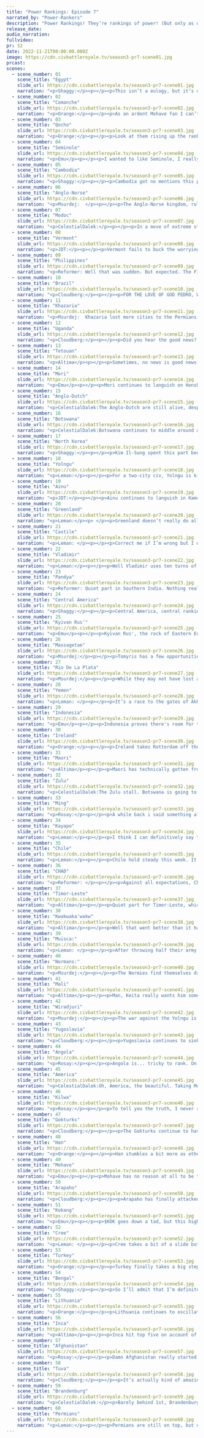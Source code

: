 ```yaml
---
title: "Power Rankings: Episode 7"
narrated_by: "Power-Rankers"
description: "Power Rankings! They’re rankings of power! (But only as of the instant of the end of the previous episode, as these are not meant to be future predictions!) Power Rankings!"
release_date:
audio_narration:
fullvideo:
pr: S2
date: 2022-11-21T00:00:00.000Z
image: https://cdn.civbattleroyale.tv/season3-pr7-scene01.jpg
prcast:
scenes:
  - scene_number: 01
    scene_title: "Egypt"
    slide_url: https://cdn.civbattleroyale.tv/season3-pr7-scene01.jpg
    narration: "<p>Shaggy:</p><p></p><p>This isn’t a eulogy, but it’s damn near one. With a fully black capital health bar and virtually no military to fight back, Egypt is on the verge of being rumped if not fully eliminated. They’ve lost the Chad-off and are now one melee unit away from becoming a Mediterranean city state in a game where the Normans seem to be hell-bent on recreating the Roman empire. So much for the all-out early aggression strategy. Praise the sun for now, Akhenaten, it seems to be setting for you.</p>"
  - scene_number: 02
    scene_title: "Comanche"
    slide_url: https://cdn.civbattleroyale.tv/season3-pr7-scene02.jpg
    narration: "<p>Orange:</p><p></p><p>As an ardent Mohave fan I can’t say I’m sad about the state Comanche is in, but on some level you have to pity them. Like they sent their second settler out across the world only to try to bring them back and have them killed. And only then did they try to settle the land right next to them after Arapaho had settled so much and Mohave had begun taking Mexico. And now they are trapped between these two powers fighting them, who knows how long they will hold out. </p>"
  - scene_number: 03
    scene_title: "Qocho"
    slide_url: https://cdn.civbattleroyale.tv/season3-pr7-scene03.jpg
    narration: "<p>Orange:</p><p></p><p>Look at them rising up the ranks! At this rate they will be in 1st in about 30 parts! What’s that? Still fucked? Welp. At least they are able to defend against Tuva still, but who knows when that defense will falter. </p>"
  - scene_number: 04
    scene_title: "Seminole"
    slide_url: https://cdn.civbattleroyale.tv/season3-pr7-scene04.jpg
    narration: "<p>Emu</p><p></p><p>I wanted to like Seminole, I really did. They made the best of their Floridian start, but got smacked down by Roosevelt before they could get anything going. Now they just languish in Florida, waiting to die. Having known people in that situation, it's a good bet things don't look so hot in Cuscowilla right now. Maybe someone should go check on Micanopy. Actually, on second glance the stats sheet says he has 23 happiness, so maybe he's fine. In that case, the meager Seminole production (actually last place) should be focused on building a navy before America can get to it and trying to build a core in the Caribbean.</p>"
  - scene_number: 05
    scene_title: "Cambodia"
    slide_url: https://cdn.civbattleroyale.tv/season3-pr7-scene05.jpg
    narration: "<p>Shaggy:</p><p></p><p>Cambodia got no mentions this part but remains a rumped city-state in a region where one can’t afford to hide. Once Kokang (or *swoons* Timor-Leste) has a moment between dealing with needling neighbors, Cambodia would be a tasty treat.</p>"
  - scene_number: 06
    scene_title: "Anglo-Norse"
    slide_url: https://cdn.civbattleroyale.tv/season3-pr7-scene06.jpg
    narration: "<p>Msurdej:  </p><p></p><p>The Anglo-Norse kingdom, ruled by its noble houses steering Canute, gained a few ranks this week. Though it’s mostly because the other civs we’ve already talked about are having much worse issues at the moment. A war with Yugoslavia may not lead to much, as there’s not enough space between them for an army to get through. It’s more likely the Anglo-Norse will be picked off by Brandenburg, or possibly Lithuania.</p>"
  - scene_number: 07
    scene_title: "Modoc"
    slide_url: https://cdn.civbattleroyale.tv/season3-pr7-scene07.jpg
    narration: "<p>CelestialDalek:</p><p></p><p>In a move of extreme stupidity, Modoc gives away their second city, leaving them with only Captain Jack’s Stronghold. And it’s not the time traveller Captain Jack to save them. They don’t have any more space to settle, and are now well and truly fucked. With everyone having an avenue at their capital, it’s a matter of time until they are dead.</p>"
  - scene_number: 08
    scene_title: "Vermont"
    slide_url: https://cdn.civbattleroyale.tv/season3-pr7-scene08.jpg
    narration: "<p>JDT:</p><p></p><p>Vermont fails to buck the worryingly common trend of “Low-mid tier civs completely throwing away their chances by giving away their second city,” as they decide to surrender Montpelier to the USA in exchange for continual regional autonomy. This, of course, relegates them to the bottom tier, with zero potential for any expansionism and even poorer stats than when the war first began. But hey, at least you still have Burlington, and are only killable by the good ole US of A right? </p>"
  - scene_number: 09
    scene_title: "Philippines"
    slide_url: https://cdn.civbattleroyale.tv/season3-pr7-scene09.jpg
    narration: "<p>Reformer: Well that was sudden. But expected. The Filipino cities were divided and impossible to defend effectively - a gamble that did not pay out, and probably never was going to pay out. May I point out that there is STILL available land to be settled in the vicinity of their capital? At this rate it’ll be Timor-Leste who settle it. All the same, Philippines drop down here into the gang here who formerly had 3 cities and now have 2. They have nonexistent opportunities, and frankly, are vulnerable to an invasion whenever Timor-Leste so desires. Not a good outlook. </p>"
  - scene_number: 10
    scene_title: "Brazil"
    slide_url: https://cdn.civbattleroyale.tv/season3-pr7-scene10.jpg
    narration: "<p>Cloudberg:</p><p></p><p>FOR THE LOVE OF GOD PEDRO, WHY?</p><p></p><p>Okay, let’s step back for a second and note that Brazil already didn’t have much chance, so it’s not like Pedro just threw away a winning hand. But still, Jeez. Handing over your largest city to the Inca without a fight is a Maria-the-Mad-tier play. And as if that wasn’t enough, Kayapo settled a city which blocks land access from Rio to Recife, Brazil’s only remaining cities. It’s just adding insult to injury at that point.</p>"
  - scene_number: 11
    scene_title: "Khazaria"
    slide_url: https://cdn.civbattleroyale.tv/season3-pr7-scene11.jpg
    narration: "<p>Msurdej:  Khazaria lost more cities to the Permians in this part, but they still gained a few ranks. Sure Balanjar was taken, and Derbent  could easily join them. But after that, it doesn’t seem likely that the Permians will push on to Atil, much less the cities farther away.</p>"
  - scene_number: 12
    scene_title: "Uganda"
    slide_url: https://cdn.civbattleroyale.tv/season3-pr7-scene12.jpg
    narration: "<p>Cloudberg:</p><p></p><p>Did you hear the good news? Uganda has another settler out! There MIGHT even be a place to settle with it! Uganda to to the moon?</p>"
  - scene_number: 13
    scene_title: "Tetouan"
    slide_url: https://cdn.civbattleroyale.tv/season3-pr7-scene13.jpg
    narration: "<p>Altima</p><p></p><p>Sometimes, no news is good news.</p>"
  - scene_number: 14
    scene_title: "Mori"
    slide_url: https://cdn.civbattleroyale.tv/season3-pr7-scene14.jpg
    narration: "<p>Emu</p><p></p><p>Mori continues to languish on Honshu, not taking the incredible opportunity afforded by their neighbors being just as bad as they are. Their stats are awful, they have no land, and they're trapped in. Don't feel sorry for them though, it's 100% their own fault. They refuse to even settle the north of their own island. This is honestly embarrassing. If Yolngu is the wistful left-fielder, Mori is the guy that got handed a prime position and (literally) stands around and drops the ball at every possible opportunity. Go ahead and start betting on $NOK, cause if there's going to be any power at all in this region, Mori isn't it. The Mori-Ainu-NK triangle isn't that strong, Motonari. It's not that hard.</p>"
  - scene_number: 15
    scene_title: "Anglo-Dutch"
    slide_url: https://cdn.civbattleroyale.tv/season3-pr7-scene15.jpg
    narration: "<p>CelestialDalek:The Anglo-Dutch are still alive, despite Brandenburg’s worst efforts. Their strategy of settling the Anglo part of their name turned out bad when they lost a city to Ireland of all civs, and they’ve been saved by miracles multiple times. Their army sucks, they don’t want to use the space they have in France, and their stats aren’t good. I do not want to be the Anglo-Dutch.</p>"
  - scene_number: 16
    scene_title: "Botswana"
    slide_url: https://cdn.civbattleroyale.tv/season3-pr7-scene16.jpg
    narration: "<p>CelestialDalek:Botswana continues to middle around at the bottom of both the rankings and Africa. They have nothing to do, their opportunities are nonexistent, and what’s keeping them up here is that they won’t die right now because they still have three cities. They coalitioned up against Angola, but any gains will be swiftly nullified. Really, it’s a matter of time until Zulu comes knocking on their capital and its terrain that grants quick movement.</p>"
  - scene_number: 17
    scene_title: "North Korea"
    slide_url: https://cdn.civbattleroyale.tv/season3-pr7-scene17.jpg
    narration: "<p>Shaggy:</p><p></p><p>Kim Il-Sung spent this part bouncing between wars with Han and Mori. There’s also a settler heading towards somewhere the Ainu might not be super thrilled about. Tajihi-Sarugake looks to be nigh impenetrable without naval support that hasn’t materialized for North Korea. Expect a meatgrinder at best and another waste of resources leading to further encirclement at worst. But hey, rise a rung on the PR ladder, other civs are definitely doing worse.</p>"
  - scene_number: 18
    scene_title: "Yolngu"
    slide_url: https://cdn.civbattleroyale.tv/season3-pr7-scene18.jpg
    narration: "<p>Leman:</p><p></p><p>For a two-city civ, Yolngu is kind of impressive. I mean yeah, they’ve so far built only one settler and it died, but they defended really admirably from Wiradjuri. Honestly, that war really should have been a disaster, but Yolgnu comes out almost entirely unscathed. At the same time there are a half dozen other civs that are actively collapsing, which explains Yonglu’s 8 rank climb this week despite not founding a city. </p>"
  - scene_number: 19
    scene_title: "Ainu"
    slide_url: https://cdn.civbattleroyale.tv/season3-pr7-scene19.jpg
    narration: "<p>JDT:</p><p></p><p>Ainu continues to languish in Kamchatka, not taking the incredible opportunity afforded by their neighbors being just as bad as they are. Their stats are mediocre, and though they still have plenty of land to settle, its quickly dissipating. Don't feel sorry for them though, it's 100% their own fault. They refuse to even settle the north of their own island. This is honestly embarrassing. If Yolngu is the wistful left-fielder, Ainu is the guy that got handed a prime position and (literally) stands around and drops the ball at every possible opportunity. Go ahead and start betting on the Gokturks, cause if there's going to be any power at all in this region, Ainu’s looking less and less likely to be the “one”. The Mori-Ainu-NK triangle isn't that strong, Shakushain. It's not that hard.</p>"
  - scene_number: 20
    scene_title: "Greenland"
    slide_url: https://cdn.civbattleroyale.tv/season3-pr7-scene20.jpg
    narration: "<p>Leman:</p><p> </p><p>Greenland doesn’t really do all too much this episode. Their economic problems are still very much present, at -23 GPT and an empty treasury. This leads to terrible effective science: 15, tied with Modoc for lowest in the game. Unsurprisingly they didn’t research a tech this round.</p><p> </p><p>But hey. Greenland’s got time. It’s early enough that they can turn their technological failures around pretty quickly. And Greenland’s got room still – most of Quebec is still empty and most of the North Atlantic Islands can still be colonized. Plus, they have a settler out! And they’re at war with Vermont. Who know’s maybe Ethan will just hand over Burlington too.</p><p> </p><p>Point is, there are still plenty of opportunities for Greenland. So don’t count them out. Yet.</p>"
  - scene_number: 21
    scene_title: "Castile"
    slide_url: https://cdn.civbattleroyale.tv/season3-pr7-scene21.jpg
    narration: "<p>Leman: </p><p></p><p>Correct me if I’m wrong but I don’t think Castile can found anymore cities on the Iberian Peninsula? Meaning if Castile wants to expand it either needs to declare on Tetouan or maybe start founding in France. Castile didn’t do either of those things yet so that’s kind of why it dropped a spot. </p>"
  - scene_number: 22
    scene_title: "Vladimir"
    slide_url: https://cdn.civbattleroyale.tv/season3-pr7-scene22.jpg
    narration: "<p>Leman:</p><p></p><p>Well Vladimir uses ten turns of peace to do basically nothing as far as I can tell. Further Khazar conquests are out of the question now that Blanajar is flying the Permian flag. Vladimir still has a lot of space up north to settle and a neighbor to the southeast to bully. Better get on that before we start calling this civ Badimir.</p>"
  - scene_number: 23
    scene_title: "Pandya"
    slide_url: https://cdn.civbattleroyale.tv/season3-pr7-scene23.jpg
    narration: "<p>Reformer: Quiet part in Southern India. Nothing really happened. Barely any growth. There is one noteworthy thing, thanks to new data in the infoaddict export: They researched Optics at the end of the part! So once they get those lighthouses online, those coastal cities will start looking a fair bit nicer. </p>"
  - scene_number: 24
    scene_title: "Central America"
    slide_url: https://cdn.civbattleroyale.tv/season3-pr7-scene24.jpg
    narration: "<p>Shaggy:</p><p></p><p>Central America, central rankings. Perennial mid-tier civ Central America reaches their lowest rank so far this season as they continue to do… not that much. There are some Mohave cities they could try to take if they could get an army through the jungle and the Caribbean doesn’t have an obvious ruler, but it just doesn’t seem like Francisco Morazon is really feeling like it. Until he does, autopilot will continue.</p>"
  - scene_number: 25
    scene_title: "Kyivan Rus’"
    slide_url: https://cdn.civbattleroyale.tv/season3-pr7-scene25.jpg
    narration: "<p>Emu</p><p></p><p>Kyivan Rus', the rock of Eastern Europe. Strong, sturdy, and completely immovable. Much like a rock, nothing's changed for them in the span of a couple dozen turns, but given time the waves will grind them into dust. Also much like a rock, they've flung a pebble of theirs from Ukraine clear down to the Sahara in hopes of finding settleable land. That metaphor kind of got away from me, but what's not getting away is Olga. From Lithuania. Nice save. Anyway, they're just sitting there. Menacingly. Keeping a surprisingly large army that I have no idea how they're paying for given they're only 2 GPT in the red. Is it saying something that even the more passive civs this mark are fairly entertaining?</p>"
  - scene_number: 26
    scene_title: "Massagetae"
    slide_url: https://cdn.civbattleroyale.tv/season3-pr7-scene26.jpg
    narration: "<p>Msurdej:</p><p></p><p>Tomyris has a few opportunities at the end of this part. They could snipe Derbent out from Permian noses.They could take Lashkargah and punish Afghanistan for their expansion. They could continue to set up an exclave in the Arctic, making more than just Kara-Kum. Or she could just sit on her butt and watch as her opportunity to escape the Permians shadow disappears.</p>"
  - scene_number: 27
    scene_title: "Rio De La Plata"
    slide_url: https://cdn.civbattleroyale.tv/season3-pr7-scene27.jpg
    narration: "<p>Msurdej:</p><p></p><p>While they may not have lost a rank, it wasn’t a good part of the South American catboy. Chile has finally started to settle southward, giving them greater resources to pull from when an inevitable war comes around. Brazil lost São Salvador, which not only strengthens the Inca, but makes it much harder for Jose to launch a successful attack against Pedro.Odds are, Rio will end up playing more FF XIV until his inevitable end comes.</p>"
  - scene_number: 28
    scene_title: "Yemen"
    slide_url: https://cdn.civbattleroyale.tv/season3-pr7-scene28.jpg
    narration: "<p>Leman: </p><p></p><p>It’s a race to the gates of Akhenaten, between Yemen and Chad! So far, it seems that Chad might be winning, they definitely have way more units surrounding the zero-health capital. But they’re all melee units, except one fortified spear a tile away. Yemen has a much fewer units around the city, but it does have a pair of spears lingering in the red sea, and an empty hill to land them on! With just a little more incompetence from Chad, Yemen could absolutely snipe Akhenaten!</p>"
  - scene_number: 29
    scene_title: "Indonesia"
    slide_url: https://cdn.civbattleroyale.tv/season3-pr7-scene29.jpg
    narration: "<p>Emu</p><p></p><p>Indonesia proves there's room for two civs that don't suck in the archipelago, but they'll need to do more than take a poorly-defended forward settle to prove they're in the same league as Xanana. Even with their shown ability to pull off a naval conquest this early, they're still stuck between a $KOK and a hard place. They're probably the premier naval power in the Indian Ocean save Kilwa, and there are a lot of juicy Bengali coastal cities just lying around, but they'll have a moderately superior power breathing down their neck the whole way. Things look much better for Suharto than they did just a few turns ago, though,  and that's not to be discounted. It earns them a rise of 6 ranks, bringing them the highest they've ever been. Let's just hope it's not the highest they'll ever be.</p>"
  - scene_number: 30
    scene_title: "Ireland"
    slide_url: https://cdn.civbattleroyale.tv/season3-pr7-scene30.jpg
    narration: "<p>Orange:</p><p></p><p>Ireland takes Rotterdam off the Anglo-Dutch giving them full control of the Isles. They have good science but could use a few more cities. But they have plenty of space and time to build up. Maybe they could try to get some land on the continent, or perhaps yoink that Vermont city in Iceland. Collins has options, hopefully he uses them.</p>"
  - scene_number: 31
    scene_title: "Maori"
    slide_url: https://cdn.civbattleroyale.tv/season3-pr7-scene31.jpg
    narration: "<p>Altima</p><p></p><p>Maori has technically gotten free of its specific island start. It’s still an island civ, but now its got another island to work with! Progress. Technically.</p>"
  - scene_number: 32
    scene_title: "Zulu"
    slide_url: https://cdn.civbattleroyale.tv/season3-pr7-scene32.jpg
    narration: "<p>CelestialDalek:The Zulu stall. Botswana is going to be even weaker as they throw away their army, Kilwa isn’t really open, and… uh… those are their neighbors. They don’t have much more space in Africa, so they just need to strike at Botswana quickly. The problem is they don’t seem to be in the mood to do that.</p>"
  - scene_number: 33
    scene_title: "Ming"
    slide_url: https://cdn.civbattleroyale.tv/season3-pr7-scene33.jpg
    narration: "<p>Rosay:</p><p></p><p>A while back i said something along the lines of “Ming can only really expand through conflict”; this is not what i had in mind. Out of all people to declare war on, Ming decided that the best plan of attack was the one civ that could end them in a second. Somehow they managed to survive without losing a city, but god damn that was a dumb war to start, especially when japan is basically looking free, just dont get too much agro on you to warrant Han going in for a rematch.</p>"
  - scene_number: 34
    scene_title: "Kayapo"
    slide_url: https://cdn.civbattleroyale.tv/season3-pr7-scene34.jpg
    narration: "<p>Leman:</p><p></p><p>I think I can definitively say that Kayapo is the most controversial civilization so far, and as the power ranker who is most in Kayapo’s corner, allow me to use this week to convince you all that Kayapo is great and you should never doubt them.</p><p> </p><p>Obviously, Kayapo’s greatest strength is that absurd UB that’s fueling its insane population. You know that. We talk about that every week. Number one in population, effective science, techs, food, and social policies. The only stats that matter than Kayapo isn’t number on is are military (606 – 55th place, yeah this is bad, but not as bad as you think), city count – only 4 (bad but not untenable), and production (52 – middle of the pack-ish). To me, overall, these stats make it seem like Kayapo is nutty already, and assuming it keeps this population pace up (and it probably should, given that those newer cities should be about to explode in population just like Kayapo’s first two), Kayapo should continue to dominate these stats for the next few parts and steadily improve its bad ones, as it has been doing with its production.</p><p> </p><p>But you may be thinking, what about that tiny army? It’s really, really bad. What if Inca or Muisca come along and try to invade. Well, I’m not sure if you noticed, it’s easy to miss given nothing happened, but Muisca did try to invade Kayapo. And it was an incredible failure. As long as Kayapo has jungle cover those two can’t do anything to them for at least a few hundred turns. Kayapo has plenty of time to build military.</p><p> </p><p>Anyways, that’s why I think Kayapo should be 10 spots higher than it is now. </p>"
  - scene_number: 35
    scene_title: "Chile"
    slide_url: https://cdn.civbattleroyale.tv/season3-pr7-scene35.jpg
    narration: "<p>Leman:</p><p></p><p>Chile hold steady this week. It was a quiet part for them, with Inca and Brazil hogging the South American limelight, but I think that ignores Chile’s surprisingly decent stats. They founded a city, putting them up to five. However, more importantly,  Chile has found themselves sixth in the whole world in military manpower! They’ve got almost a 1000 more troops than our former number 1 RDLP. Not the worst look, if you ask me.</p>"
  - scene_number: 36
    scene_title: "CHAD"
    slide_url: https://cdn.civbattleroyale.tv/season3-pr7-scene36.jpg
    narration: "<p>Reformer: </p><p></p><p>Against all expectations, Chad fails to take Akhetaten, and their rank drops to a more reasonable place considering such a grave failure. Right now, Chad only has one (1) spearman near the city, and it’s behind other units, so luck be a lady - lest the Yemenese spearmen sneak in to take the city under Idriss Deby’s nose! In the meantime, everyone and their mothers are looking to settle the Sahara, and time is running out for Chad to take advantage of the unsettled land nearby. </p>"
  - scene_number: 37
    scene_title: "Timor-Leste"
    slide_url: https://cdn.civbattleroyale.tv/season3-pr7-scene37.jpg
    narration: "<p>Altima</p><p></p><p>Quiet part for Timor-Leste, which drops them a few ranks as others rise and their previously absurd stats continue to even out with the continental big boys. Still, there’s time for them to catch back up- they’ve got space to settle, neighbors to eat, and no real threats. Only time will tell if they can start truly earning the memetic adoration they’ve got.</p><p></p>"
  - scene_number: 38
    scene_title: "Kwakwaka'wakw"
    slide_url: https://cdn.civbattleroyale.tv/season3-pr7-scene38.jpg
    narration: "<p>Altima</p><p></p><p>Well that went better than it had any right to. In either a moment of pure idiocy or selfless desire to sacrifice his own glory in the hope that one of them might be relevant, the Modoc gave Kwak their second city, ceding that theater to the ducks. Long term, it's unclear how this’ll impact Kwak- if they can get it fortified and insettle between it and their core, the mountains will make it a solid fortress against their eastern neighbors. But they probably need to do so before the Mohave peace out with the Comanche- Avi Kwa Ame has a straight shot into the new city.</p>"
  - scene_number: 39
    scene_title: "Muisca:"
    slide_url: https://cdn.civbattleroyale.tv/season3-pr7-scene39.jpg
    narration: "<p>Leman: </p><p></p><p>After throwing half their army away in the jungle Muisca take the rest of the part off, more or less. They took this time bulking up their stats, rebuilding their army and founding the somewhat questionable city of Ubate. I mean, maybe its genius, its not like Kayapo has any military to take Ubate, and there’s nobody else in the area who can try. Maybe they’re setting up a base for a future two-pronged attack against Kayapo? Or maybe they’re just crazy. Only time will tell.</p>"
  - scene_number: 40
    scene_title: "Normans:"
    slide_url: https://cdn.civbattleroyale.tv/season3-pr7-scene40.jpg
    narration: "<p>Msurdej:</p><p></p><p>The Normies find themselves drop back out of the top 20 for the first time since part 1. While their stats are still good and the wars with Mali and Castille probably don’t go anywhere, Europe and the Mediterranean have changed. Brandenburg has become much more of a threat in recent parts. The battle against Egypt could’ve gotten Thebes if peace hadn’t been declared. They still have some room in Africa for expansion, but it might be too much for them to maintain.</p>"
  - scene_number: 41
    scene_title: "Mali"
    slide_url: https://cdn.civbattleroyale.tv/season3-pr7-scene41.jpg
    narration: "<p>Altima</p><p></p><p>Man, Keita really wants him some North African coastal holdings. He might even get them! I know I could take Capua with that host, and the terrain isn't terrible for trying it once you get past the hills, so maybe the AI will swing this one. I wouldn’t bet on it, but hey, stranger things have happened (in this very part, even). Moving past that, he’s still got a solid enough position in North Africa with a couple of relevant neighbors and Tetouan and strictly okay stats, so upper-mid he goes.</p><p></p>"
  - scene_number: 42
    scene_title: "Wiradjuri"
    slide_url: https://cdn.civbattleroyale.tv/season3-pr7-scene42.jpg
    narration: "<p>Msurdej:</p><p></p><p>The war against the Yolngu is over, and ends with no change of cities. This is a blow to Windradyne, who should’ve coasted to victory over the smaller Yolngu. Nevertheless, they didn’t lose any cities, and are making more settlers to settle Australia. But even if they defeat the Yolngu, they’ll still have to get out of Oceania. And that’s an even greater force to be reckoned with.</p>"
  - scene_number: 43
    scene_title: "Yugoslavia"
    slide_url: https://cdn.civbattleroyale.tv/season3-pr7-scene43.jpg
    narration: "<p>Cloudberg:</p><p></p><p>Yugoslavia continues to sink down the rankings as the difficulty of their position becomes clearer. Don’t get me wrong, they’re still pretty strong—but many civs are declaring war on them, and their options for future expansion are rather murky. They’re not actively in danger, and this all might blow over in an episode or two, but we are beginning to have doubts.</p>"
  - scene_number: 44
    scene_title: "Angola"
    slide_url: https://cdn.civbattleroyale.tv/season3-pr7-scene44.jpg
    narration: "<p>Rosay:</p><p></p><p>Angola is... tricky to rank. On one hand they are the most dominant civ on the African continent out-performing a coalition, on the other they have a coalition they are fighting. This is going to feel like hyperbole but this coalition may determine the early-mid game of the African continent. If the coalition is a success or if Mali or even Chad joins in, then the future of Africa is likely going to belong to Mali and Kilwa, with Angola and Chad being contenders. If the coalition results in an standstill, then Africa is a tossup, however if Angola manages to gain cities, then they are locked in as the controller of Africa. Why do I say this? Well there are currently three members of the Coalition that actually matter, those being Kilwa, Zulu, and Botswana. Looking at the short term, Kilwa is the only civ that is a threat to Angola, at least right now. Botswana and Zulu on the other hand are relatively vulnerable, and if Angola is able to swipe a chunk of South Africa then they will have cut off Kilwa from any meaningful expansion opportunities. In the event that Angola wins this war, they will more or less have free reign over Africa.</p>"
  - scene_number: 45
    scene_title: "America"
    slide_url: https://cdn.civbattleroyale.tv/season3-pr7-scene45.jpg
    narration: "<p>CelestialDalek:Oh, America, the beautiful. Taking Montepelier and crippling Vermont was their highlight this part, and the only thing they did this part. Roosevelt has a big army, a range of cities that enables him to attack whoever he chooses (and borders), and overall has a good shot at North America. As good as the rest of the North American civs? No, probably not. But still a shot.</p>"
  - scene_number: 46
    scene_title: "Kilwa"
    slide_url: https://cdn.civbattleroyale.tv/season3-pr7-scene46.jpg
    narration: "<p>Rosay:</p><p></p><p>To tell you the truth, I never really bought the hype around Kilwa. Don't get me wrong, They're easily the second best civ on the continent in my eyes, but they don't really have a lot of expansion opportunities without heavy cost. Kilwa does seem to be making the right moves to mitigate that however, as they have joined a coalition war that hopes to weaken the other strong African power in Angola. Provided that they are at least moderately successful, say taking a few straggling cities, and cutting the Angolan military down to size, then Kilwa would have basically unrestricted access to South Africa, and as any CBR veteran can tell you, South Africa is an incredibly strong position to be in a battle royal. That is a really big if however, as jungles are an absolute bastich to navigate this early in the game and we don't exactly know the exact position of Kilwa's troops but if that “if” becomes a “when” then Kilwa would easily become a top 10 powerhouse.</p>"
  - scene_number: 47
    scene_title: "Gokturks"
    slide_url: https://cdn.civbattleroyale.tv/season3-pr7-scene47.jpg
    narration: "<p>Cloudberg:</p><p></p><p>The Gokturks continue to have solid stats, plenty of room, and the ambition to settle it, but also... was declaring war on Han really a good idea? Would it not have been better to attack the Ainu or Qocho instead? As it stands, Bumin is making the same mistake as always: trying to split his army to attack every frontline city at once. If he’s lucky, he may grab one of the recent Han settlements, but he might come away with nothing at all. Great use of what was last episode the world’s largest army. (Guess what: it’s not anymore)</p>"
  - scene_number: 48
    scene_title: "Han"
    slide_url: https://cdn.civbattleroyale.tv/season3-pr7-scene48.jpg
    narration: "<p>Orange:</p><p></p><p>Han stumbles a bit more as others move up. Facing a few dicey wars but still expanding. They need the time to consolidate now and their neighbors just won’t let them have it. Luckily for them the Gokturks are splitting their army and Han has the tech advantage. So things will probably be okay for now. If they survive this war well and continue to build up they will have a nice terrifying force in the east to fight off their similarly tough neighbors.</p>"
  - scene_number: 49
    scene_title: "Mohave"
    slide_url: https://cdn.civbattleroyale.tv/season3-pr7-scene49.jpg
    narration: "<p>Emu</p><p></p><p>Mohave has no reason at all to be this good. We started them at 55th for a reason. But they've bucked expectations more or less silently and built themselves into a very strong position, proactively dealing with Central America and taking full advantage of Modoc and Comanche's incompetence. Their stats are good, settling is good, every move they're making is good, and they pulled off a Timor-Leste level rise. So why don't we see them talked about more? Well, North America is just full of interesting civs this game. Cree, Arapaho, Kwak, Comanche.... and that's just the ones in the West. Nevertheless, they're undeniably powerful, and despite who and where they are, it looks like they might just go all the way.</p>"
  - scene_number: 50
    scene_title: "Arapaho"
    slide_url: https://cdn.civbattleroyale.tv/season3-pr7-scene50.jpg
    narration: "<p>Cloudberg:</p><p></p><p>Arapaho has finally attacked the Comanche, which will probably net them at least one city if not two, consolidating their control over central North America. That said, we kind of want to see it actually happen before we raise them back into the top ten. There are several strong civs on the continent right now, and while Arapaho could be the strongest, they will have to prove it on the battlefield. Also, not gonna lie, their stats are kinda bad.</p>"
  - scene_number: 51
    scene_title: "Kokang"
    slide_url: https://cdn.civbattleroyale.tv/season3-pr7-scene51.jpg
    narration: "<p>Emu</p><p></p><p>$KOK goes down a tad, but this high up the competition is so stiff that that doesn't mean much. Indeed, they held their strength this episode, only really getting bumped down due to a Turkish renaissance. They got into a couple nearby wars, but it's very likely they'll all turn out irrelevant. My main worry for them is that the very terrain that's now protecting them when they'd otherwise be fucked will fuck them when they'd otherwise be in a position for conquest. We already saw the beginnings of this during their war with Cambodia, where they rolled over Sieam Reap no problem but couldn't quite make their army stretch to Pnom Penh. All in all, they're still very powerful, but we'll need to see if they can manage this crisis before giving them a spot among the true heavyweights.</p>"
  - scene_number: 52
    scene_title: "Cree"
    slide_url: https://cdn.civbattleroyale.tv/season3-pr7-scene52.jpg
    narration: "<p>Leman: </p><p></p><p>Cree takes a bit of a slide but holds on to the top ten. They have the usual – impressive stats, room for more cities, and a large army, but we’re worried about all the other strong North Americans Cree will have to deal with eventually. Kwakwaka’wakw, Arapaho, and America are all no push overs and will be more than able to give Cree a run for its money. However, as of now, Poundmaker is still on top.</p>"
  - scene_number: 53
    scene_title: "Turkey"
    slide_url: https://cdn.civbattleroyale.tv/season3-pr7-scene53.jpg
    narration: "<p>Orange:</p><p></p><p>Turkey finally takes a big step into the top 10 after many parts of us PRs keeping them low. They have set themselves up as the premier Middle Eastern Power as Egypt falls hard. With a lot of land to themselves and a strong base of operations, they might just be able to break out of the Middle East unlike many of those before them. </p>"
  - scene_number: 54
    scene_title: "Bengal"
    slide_url: https://cdn.civbattleroyale.tv/season3-pr7-scene54.jpg
    narration: "<p>Shaggy:</p><p></p><p>So I’ll admit that I’m definitely the Power Ranker with the lowest opinion of Bengal so far. Sure, they have a big army and have definitively boxed out Pandya from becoming a major threat. But then what? They are stuck on the Indian subcontinent with two of the strongest civs on the cylinder as neighbors with less-than-ideal invasion paths to each of them and no major naval presence to compensate. Frankly, I see Bengal as a stat monster and not much more; they will need to really prove that they can expand past India for me to put them in the top 10. I am, however, close to alone in that regard so they only drop to 7th place this week after further solidifying their hold on the region and declaring war against Kokang to once again fight over valuable southeast Asian land with few units capable of fighting in the region.</p>"
  - scene_number: 55
    scene_title: "Lithuania"
    slide_url: https://cdn.civbattleroyale.tv/season3-pr7-scene55.jpg
    narration: "<p>Orange:</p><p></p><p>Lithuania continues to oscillate around 5th as they vie with Brandenburg for top spot in Europe, but for now they stay in second there. Brandenburg has more weak neighbors, more cities, and more production. But Gediminas isn’t too far behind. Just gotta play a little catch up now. </p>"
  - scene_number: 56
    scene_title: "Inca"
    slide_url: https://cdn.civbattleroyale.tv/season3-pr7-scene56.jpg
    narration: "<p>Altima</p><p></p><p>Inca hit top five on account of being clearly the strongest civ in South America and winning a war on the peace talks. Somewhat notably, unlike a lot of similarly positioned civs at this point in the game like Marajoara, they’ve also actually got pretty good stats independent of SA being a weak competition. Definitely a civ to watch going forward, even if it’ll take them a bit to meaningfully act on their advantage.</p>"
  - scene_number: 57
    scene_title: "Afghanistan"
    slide_url: https://cdn.civbattleroyale.tv/season3-pr7-scene57.jpg
    narration: "<p>Rosay:</p><p></p><p>Damn Afghanistan really started popping once they needed too. Despite the scary neighbors of Bengal, Turkey and soon to be Palmyra, Afghanistan is appearing to be doing quite well for itself, overperforming its part 0 prediction by 28 ranks. The reason for Afghanistan being rated so high is actually fairly simple, their stats are great and they are settling in all the right places. Granted their defensive terrain is a double edged sword because it makes it difficult to send troops out but when your neighbors are armed to the teeth, thats a hinderance you are willing to take. All of is even ignoring the conflict in the room, that being that Afghanistan is currently fighting their much weaker neighbor of Pandya. If Afghanistan does even remotely well in this war, then that would be a huge boost to the empire at large. The one concern I do have though is Afghanistan growing “fat” and having more cities than it knows what to do with, but only time will tell if that come to fruition.</p>"
  - scene_number: 58
    scene_title: "Tuva"
    slide_url: https://cdn.civbattleroyale.tv/season3-pr7-scene58.jpg
    narration: "<p>Cloudberg:</p><p></p><p>It’s actually kind of amazing that Tuva has made seemingly zero progress against Qocho in the last three episodes. Like, how hard can it be? That said, Tuva is leading in the stats, with the world’s second largest army, the most production, and a healthy nine cities, so overall, we’re optimistic. Just... don’t take TOO long now, okay?</p>"
  - scene_number: 59
    scene_title: "Brandenburg"
    slide_url: https://cdn.civbattleroyale.tv/season3-pr7-scene59.jpg
    narration: "<p>CelestialDalek:</p><p>Barely behind 1st, Brandenburg takes up 2nd after explosive settling. Scandinavia is undeniably Brandenburgish, one of their neighbors is now neutered, and their other neighbors don’t look strong. Yugoslavia’s forces aren’t concentrated near their border, and you know how the Anglo-Dutch have been faring. All that could bring them down right now is a coalition war, and that’s not looking likely. Expect more from them, maybe even a catchup to the Permians.</p>"
  - scene_number: 60
    scene_title: "Permians"
    slide_url: https://cdn.civbattleroyale.tv/season3-pr7-scene60.jpg
    narration: "<p>Leman:</p><p></p><p>Permians are still on top, but only narrowly. Peek behind the curtain, the Permians and Brandenburg were tied up until the final ranker inputted their rankings. In the end Permians managed to make it out ahead, but only just.</p><p> </p><p>It’s not so hard to see why they’re slipping. With population statistics finally available, we notice that Permians are noticeably less populated than most of their fellow top tiers, 20 population behind Brandenburg. While we praise Permians for their rapid expansion, that same expansion has probably resulted in the low population. They’re at -8 Happiness and suffering a huge growth penalty. It’s a solveable problem but it’s still a problem. On top of that their army is starting to look a little lackluster as well – it seems as though capturing Balanjar took a lot out of them.</p><p> </p><p>That being said, Permians are still on top. Their war against the Khazars has gained momentum. Blanajar has fallen and Derbent looks like its going to go soon too. They still have a bunch of space left and a few weak neighbors to bully (Massagetae and Vladimir.) Their non population stats (culture per turn and production mainly) are still fantastic, and Permians are still leading in the most important stat: cities per turn! The gap between Permians and the rest of the field has absolutely narrowed, by Azykay’s numbers and actions show why he’s still #1.</p>"
---
```

